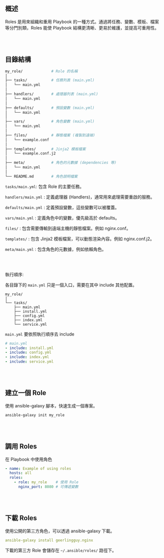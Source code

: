## 概述

Roles 是用來組織和重用 Playbook 的一種方式。通過將任務、變數、模板、檔案等分門別類，Roles 能使 Playbook 結構更清晰、更易於維護，並提高可重用性。

<br/>

<br/>

## 目錄結構

```sh
my_role/             # Role 的名稱
│
├── tasks/           # 任務列表 (main.yml)
│   └── main.yml
│
├── handlers/        # 處理器列表 (main.yml)
│   └── main.yml
│
├── defaults/        # 預設變數 (main.yml)
│   └── main.yml
│
├── vars/            # 角色變數 (main.yml)
│   └── main.yml
│
├── files/           # 靜態檔案 (複製到遠端)
│   └── example.conf
│
├── templates/       # Jinja2 模板檔案
│   └── example.conf.j2
│
├── meta/            # 角色的元數據 (dependencies 等)
│   └── main.yml
│
└── README.md        # 角色說明檔案
```

`tasks/main.yml`: 包含 Role 的主要任務。

`handlers/main.yml` : 定義處理器 (Handlers)，通常用來處理需要重啟的服務。

`defaults/main.yml` : 定義預設變數，這些變數可以被覆蓋。

`vars/main.yml` : 定義角色中的變數，優先級高於 defaults。

`files/` : 包含需要傳輸到遠端主機的靜態檔案。例如 nginx.conf。

`templates/` : 包含 Jinja2 模板檔案，可以動態渲染內容。例如 nginx.conf.j2。

`meta/main.yml` : 包含角色的元數據，例如依賴角色。

<br/>

<br/>

執行順序: 

各目錄下的 `main.yml` 只是一個入口，需要在其中 include 其他配置。

```
my_role/
│
└── tasks/
    ├── main.yml
    ├── install.yml
    ├── config.yml
    ├── index.yml
    └── service.yml
```

`main.yml` 要依照執行順序去 include

```yml
# main.yml
- include: install.yml
- include: config.yml
- include: index.yml
- include: service.yml
```



<br/>

<br/>

## 建立一個 Role

使用 ansible-galaxy 腳本，快速生成一個專案。

```sh
ansible-galaxy init my_role
```

<br/>

<br/>

## 調用 Roles

在 Playbook 中使用角色

```yml
- name: Example of using roles
  hosts: all
  roles:
    - role: my_role    # 使用 Role
      nginx_port: 8080 # 可傳遞變數
```

<br/>

<br/>

## 下載 Roles
使用公開的第三方角色，可以透過 ansible-galaxy 下載。

```yml
ansible-galaxy install geerlingguy.nginx
```

下載的第三方 Role 會儲存在 `~/.ansible/roles/` 路徑下。